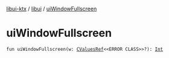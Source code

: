 [libui-ktx](../index.md) / [libui](index.md) / [uiWindowFullscreen](./ui-window-fullscreen.md)

# uiWindowFullscreen

`fun uiWindowFullscreen(w: `[`CValuesRef`](../kotlinx.cinterop/-c-values-ref/index.md)`<<ERROR CLASS>>?): `[`Int`](https://kotlinlang.org/api/latest/jvm/stdlib/kotlin/-int/index.html)